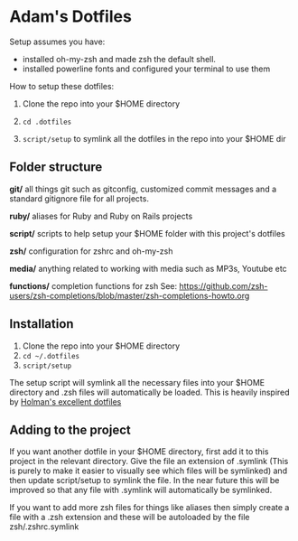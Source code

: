 # Adam's Dotfiles

Setup assumes you have:
- installed oh-my-zsh and made zsh the default shell. 
- installed powerline fonts and configured your terminal to use them

How to setup these dotfiles:

1) Clone the repo into your $HOME directory

2) `cd .dotfiles`

3) `script/setup` to symlink all the dotfiles in the repo into your $HOME dir

## Folder structure

**git/**
all things git such as gitconfig, customized commit messages and a standard gitignore file for all projects.

**ruby/**
aliases for Ruby and Ruby on Rails projects

**script/**
scripts to help setup your $HOME folder with this project's dotfiles

**zsh/**
configuration for zshrc and oh-my-zsh

**media/**
anything related to working with media such as MP3s, Youtube etc


**functions/**
completion functions for zsh 
See: https://github.com/zsh-users/zsh-completions/blob/master/zsh-completions-howto.org

## Installation

1) Clone the repo into your $HOME directory
2) `cd ~/.dotfiles`
3) `script/setup`

The setup script will symlink all the necessary files into your $HOME directory and .zsh files will automatically be loaded. This is heavily inspired by [Holman's excellent dotfiles](https://github.com/holman/dotfiles)

## Adding to the project

If you want another dotfile in your $HOME directory, first add it to this project in the relevant directory. Give the file an extension of .symlink (This is purely to make it easier to visually see which files will be symlinked) and then update script/setup to symlink the file. In the near future this will be improved so that any file with .symlink will automatically be symlinked. 

If you want to add more zsh files for things like aliases then simply create a file with a .zsh extension and these will be autoloaded by the file zsh/.zshrc.symlink 

